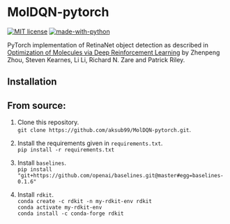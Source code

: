 # MolDQN-pytorch
[![MIT
license](https://img.shields.io/badge/License-MIT-blue.svg)](https://lbesson.mit-license.org/)
[![made-with-python](https://img.shields.io/badge/Made%20with-Python-1f425f.svg)](https://www.python.org/)

PyTorch implementation of RetinaNet object detection as described in [Optimization of Molecules via Deep Reinforcement Learning](https://www.nature.com/articles/s41598-019-47148-x)
by Zhenpeng Zhou, Steven Kearnes, Li Li, Richard N. Zare and Patrick Riley.

## Installation

## From source:

1) Clone this repository.  
   `git clone https://github.com/aksub99/MolDQN-pytorch.git`.  
   
2) Install the requirements given in `requirements.txt`.  
   `pip install -r requirements.txt`  
   
3) Install `baselines`.  
   `pip install "git+https://github.com/openai/baselines.git@master#egg=baselines-0.1.6"`  
   
4) Install `rdkit`.  
   `conda create -c rdkit -n my-rdkit-env rdkit`  
   `conda activate my-rdkit-env`  
   `conda install -c conda-forge rdkit`  
